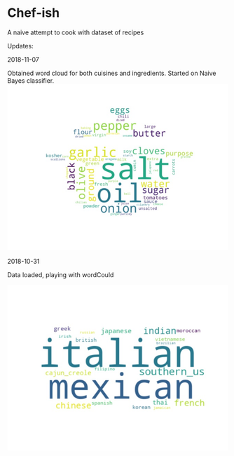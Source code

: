 # Chef-ish
A naive attempt to cook with dataset of recipes

Updates:

2018-11-07

Obtained word cloud for both cuisines and ingredients. Started on Naive Bayes classifier.
![](figs/ingredient-cloud.jpg)

2018-10-31

Data loaded, playing with wordCould

![](figs/cuisine-cloud.jpg)
